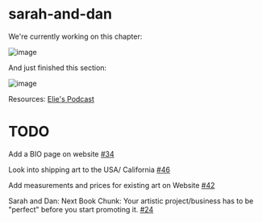 # sarah-and-dan

We're currently working on this chapter:

![image](https://github.com/user-attachments/assets/8f6522f2-aaf9-40a3-963f-05d6d9c064ed)


And just finished this section:

![image](https://github.com/user-attachments/assets/e7e7c86f-1fe1-4d58-be9b-59dc14a7b146)


Resources:
[Elie's Podcast](https://music.youtube.com/playlist?list=PLEmN937yN2KaPx569bd4i6AOuJR3Uovxs&si=wHbfTo_KFuqT8IP6)


# TODO

Add a BIO page on website [#34](https://github.com/pflagerd/sarah-and-dan/issues/34)

Look into shipping art to the USA/ California [#46](https://github.com/pflagerd/sarah-and-dan/issues/46)

Add measurements and prices for existing art on Website [#42](https://github.com/pflagerd/sarah-and-dan/issues/42)

Sarah and Dan: Next Book Chunk: Your artistic project/business has to be "perfect" before you start promoting it.  [#24](https://github.com/pflagerd/sarah-and-dan/issues/24)



